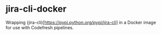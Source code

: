 # jira-cli-docker
Wrapping (jira-cli)[https://pypi.python.org/pypi/jira-cli] in a Docker image for use with Codefresh pipelines. 
